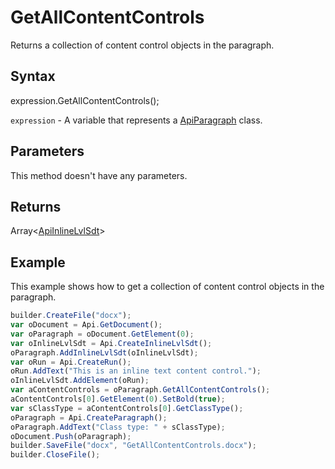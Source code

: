 # GetAllContentControls

Returns a collection of content control objects in the paragraph.

## Syntax

expression.GetAllContentControls();

`expression` - A variable that represents a [ApiParagraph](../ApiParagraph.md) class.

## Parameters

This method doesn't have any parameters.

## Returns

Array<[ApiInlineLvlSdt](../../ApiInlineLvlSdt/ApiInlineLvlSdt.md)>

## Example

This example shows how to get a collection of content control objects in the paragraph.

```javascript
builder.CreateFile("docx");
var oDocument = Api.GetDocument();
var oParagraph = oDocument.GetElement(0);
var oInlineLvlSdt = Api.CreateInlineLvlSdt();
oParagraph.AddInlineLvlSdt(oInlineLvlSdt);
var oRun = Api.CreateRun();
oRun.AddText("This is an inline text content control.");
oInlineLvlSdt.AddElement(oRun);
var aContentControls = oParagraph.GetAllContentControls();
aContentControls[0].GetElement(0).SetBold(true);
var sClassType = aContentControls[0].GetClassType();
oParagraph = Api.CreateParagraph();
oParagraph.AddText("Class type: " + sClassType);
oDocument.Push(oParagraph);
builder.SaveFile("docx", "GetAllContentControls.docx");
builder.CloseFile();
```